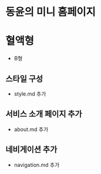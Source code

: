 # 동윤의 미니 홈페이지
# 혈액형
- B형


## 스타일 구성
- style.md 추가

## 서비스 소개 페이지 추가
 - about.md 추가
 
## 네비게이션 추가
- navigation.md 추가
